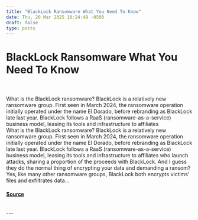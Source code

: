 ```yaml
---
title: "BlackLock Ransomware What You Need To Know"
date: Thu, 20 Mar 2025 10:24:48 -0500
draft: false
type: posts
---
```

# BlackLock Ransomware What You Need To Know

<br/>

<br/>
 What is the BlackLock ransomware? BlackLock is a relatively new ransomware group. First seen in March 2024, the ransomware operation initially operated under the name El Dorado, before rebranding as BlackLock late last year. BlackLock follows a RaaS (ransomware-as-a-service) business model, leasing its tools and infrastructure to affiliates
<br/>
What is the BlackLock ransomware? BlackLock is a relatively new ransomware group. First seen in March 2024, the ransomware operation initially operated under the name El Dorado, before rebranding as BlackLock late last year. BlackLock follows a RaaS (ransomware-as-a-service) business model, leasing its tools and infrastructure to affiliates who launch attacks, sharing a proportion of the proceeds with BlackLock. And I guess they do the normal thing of encrypting your data and demanding a ransom? Yes, like many other ransomware groups, BlackLock both encrypts victims' files and exfiltrates data...

#### [Source](https://www.tripwire.com/state-of-security/blacklock-ransomware-what-you-need-know)

<br/>
---
